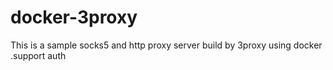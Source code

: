 # docker-3proxy
This is a sample socks5 and http proxy server build by 3proxy using docker .support auth 
